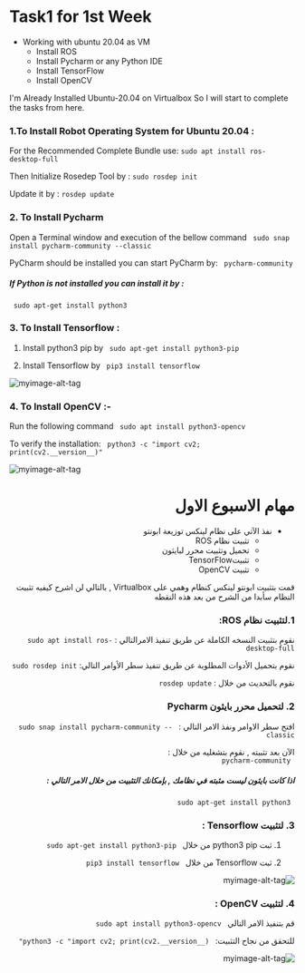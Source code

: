 # Task1 for 1st Week
* Working with ubuntu 20.04 as VM
  - Install ROS
  - Install Pycharm or any Python IDE
  - Install TensorFlow
  - Install OpenCV
  

I'm Already Installed Ubuntu-20.04 on Virtualbox
So I will start to complete the tasks from here.


### 1.To Install Robot Operating System for Ubuntu 20.04 :
For the Recommended Complete Bundle use:
``` sudo apt install ros-desktop-full ``` 


Then Initialize Rosedep Tool by :
``` sudo rosdep init ```


Update it by : 
 ``` rosdep update ```
 






### 2. To Install Pycharm 
Open a Terminal window and execution of the bellow command
```  sudo snap install pycharm-community --classic ``` 


PyCharm should be installed you can start PyCharm by:
```  pycharm-community ``` 




##### If Python is not installed you can install it by :
 ```  sudo apt-get install python3 ``` 



### 3. To Install Tensorflow :

  1. Install python3 pip by 
``` sudo apt-get install python3-pip``` 


  2. Install Tensorflow by 
```  pip3 install tensorflow ``` 



![myimage-alt-tag](https://github.com/Fatmahmh/Internship-with-Smart-methods/blob/master/Task1-for-1stWeek/TensorFlow-Installation.PNG
) 



### 4. To Install OpenCV :-

Run the following command ```  sudo apt install python3-opencv ``` 


To verify the installation:
```  python3 -c "import cv2; print(cv2.__version__)" ```  



![myimage-alt-tag](https://github.com/Fatmahmh/Internship-with-Smart-methods/blob/master/Task1-for-1stWeek/OpenCV-Installation.PNG)


<div dir="rtl"> 

# مهام الاسبوع الاول
* نفذ الآتي على نظام لينكس توزيعة ابونتو 
  - تثبيت نظام ROS 
  -  تحميل وتثبيت محرر لبايثون   
  - تثبيتTensorFlow
  - تثبيت OpenCV
  

قمت بتثبيت ابونتو لينكس كنظام وهمي على
Virtualbox , بالتالي لن اشرح كيفيه تثبيت النظام سأبدا من الشرح من بعد هذه النقطه
 


### 1.لتثبيت نظام ROS:
نقوم بتثبيت النسخه الكاملة عن طريق تنفيذ الامرالتالي :
``` sudo apt install ros-desktop-full ``` 


نقوم بتحميل الأدوات المطلوبة عن طريق تنفيذ سطر الأوامر التالي:
``` sudo rosdep init ```


نقوم بالتحديث من خلال : 
 ``` rosdep update ```
 






### 2. لتحميل محرر بايثون Pycharm
افتح سطر الاوامر ونفذ الامر التالي :
```  sudo snap install pycharm-community --classic ``` 


الآن بعد تثبيته  , نقوم بتشغليه من خلال :  
```  pycharm-community ``` 




##### اذا كانت بايثون ليست مثبته في نظامك , بإمكانك التثبيت من خلال الامر التالي  :
 ```  sudo apt-get install python3 ``` 



### 3. لتثبيت Tensorflow :

  1. ثبت python3 pip من خلال 
``` sudo apt-get install python3-pip``` 


  2. ثبت Tensorflow من خلال 
```  pip3 install tensorflow ``` 



![myimage-alt-tag](https://github.com/Fatmahmh/Internship-with-Smart-methods/blob/master/Task1-for-1stWeek/TensorFlow-Installation.PNG
) 



### 4. لتثبيت OpenCV :

قم بتنفيذ الامر التالي ```  sudo apt install python3-opencv ``` 


للتحقق من نجاح التثبيت:
```  python3 -c "import cv2; print(cv2.__version__)" ```  



![myimage-alt-tag](https://github.com/Fatmahmh/Internship-with-Smart-methods/blob/master/Task1-for-1stWeek/OpenCV-Installation.PNG)

</div>

